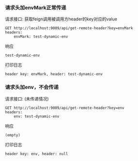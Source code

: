 ### 请求头加envMark正常传递
请求接口: 获取feign调用被调用方header的key对应的value
```
GET http://localhost:9009/api/get-remote-header?key=envMark
headers:
    envMark: test-dynamic-env
```
响应
```
test-dynamic-env
```
打印日志
```
header key: envMark, header: test-dynamic-env
```


### 请求头加env，不会传递
请求接口: (未传递情况)
```
GET http://localhost:9009/api/get-remote-header?key=env
headers:
    env: test-dynamic-env
```
响应
```
(empty)
```
打印日志
```
header key: env, header: null
```